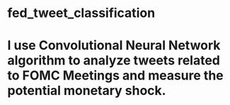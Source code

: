 # fed_tweet_classification

# I use Convolutional Neural Network algorithm to analyze tweets related to FOMC Meetings and measure the potential monetary shock.
